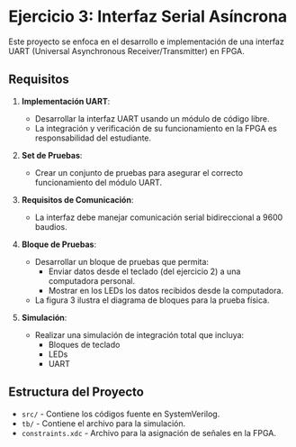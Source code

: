 # Ejercicio 3: Interfaz Serial Asíncrona

Este proyecto se enfoca en el desarrollo e implementación de una interfaz UART (Universal Asynchronous Receiver/Transmitter) en FPGA. 

## Requisitos

1. **Implementación UART**:
   - Desarrollar la interfaz UART usando un módulo de código libre.
   - La integración y verificación de su funcionamiento en la FPGA es responsabilidad del estudiante.

2. **Set de Pruebas**:
   - Crear un conjunto de pruebas para asegurar el correcto funcionamiento del módulo UART.

3. **Requisitos de Comunicación**:
   - La interfaz debe manejar comunicación serial bidireccional a 9600 baudios.

4. **Bloque de Pruebas**:
   - Desarrollar un bloque de pruebas que permita:
     - Enviar datos desde el teclado (del ejercicio 2) a una computadora personal.
     - Mostrar en los LEDs los datos recibidos desde la computadora.
   - La figura 3 ilustra el diagrama de bloques para la prueba física.

5. **Simulación**:
   - Realizar una simulación de integración total que incluya:
     - Bloques de teclado
     - LEDs
     - UART

## Estructura del Proyecto

- `src/` - Contiene los códigos fuente en SystemVerilog.
- `tb/` - Contiene el archivo para la simulación.
- `constraints.xdc` - Archivo para la asignación de señales en la FPGA.
